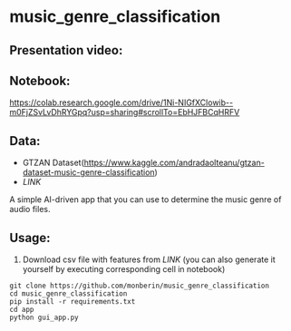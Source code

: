 # music_genre_classification

## Presentation video:

## Notebook:
https://colab.research.google.com/drive/1Ni-NIGfXClowib--m0FjZSvLvDhRYGpq?usp=sharing#scrollTo=EbHJFBCqHRFV

## Data: 
-  GTZAN Dataset(https://www.kaggle.com/andradaolteanu/gtzan-dataset-music-genre-classification)
-  *LINK*

A simple AI-driven app that you can use to determine the music genre of audio files.

## Usage:
1. Download csv file with features from *LINK* (you can also generate it yourself by executing corresponding cell in notebook)
 ```
git clone https://github.com/monberin/music_genre_classification
cd music_genre_classification
pip install -r requirements.txt
cd app 
python gui_app.py
```
